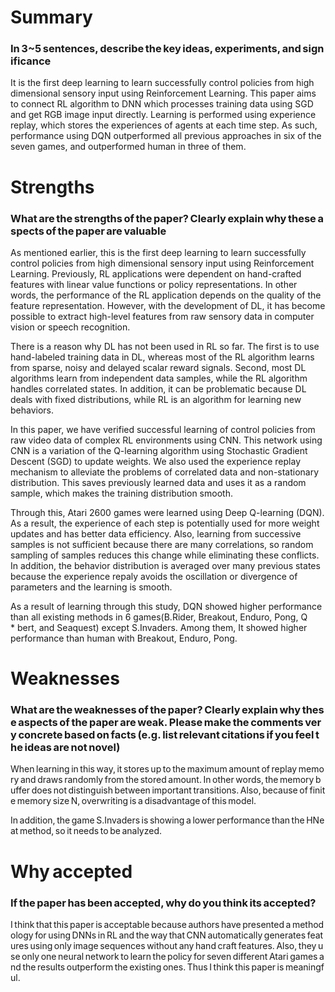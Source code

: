 # Summary

### In 3~5 sentences, describe the key ideas, experiments, and significance

It is the first deep learning to learn successfully control policies from high dimensional sensory input using Reinforcement Learning. This paper aims to connect RL algorithm to DNN which processes training data using SGD and get RGB image input directly. Learning is performed using experience replay, which stores the experiences of agents at each time step. As such, performance using DQN outperformed all previous approaches in six of the seven games, and outperformed human in three of them.



# Strengths

### What are the strengths of the paper? Clearly explain why these aspects of the paper are valuable

As mentioned earlier, this is the first deep learning to learn successfully control policies from high dimensional sensory input using Reinforcement Learning. Previously, RL applications were dependent on hand-crafted features with linear value functions or policy representations. In other words, the performance of the RL application depends on the quality of the feature representation. However, with the development of DL, it has become possible to extract high-level features from raw sensory data in computer vision or speech recognition.

There is a reason why DL has not been used in RL so far. The first is to use hand-labeled training data in DL, whereas most of the RL algorithm learns from sparse, noisy and delayed scalar reward signals. Second, most DL algorithms learn from independent data samples, while the RL algorithm handles correlated states. In addition, it can be problematic because DL deals with fixed distributions, while RL is an algorithm for learning new behaviors.

In this paper, we have verified successful learning of control policies from raw video data of complex RL environments using CNN. This network using CNN is a variation of the Q-learning algorithm using Stochastic Gradient Descent (SGD) to update weights. We also used the experience replay mechanism to alleviate the problems of correlated data and non-stationary distribution. This saves previously learned data and uses it as a random sample, which makes the training distribution smooth.

Through this, Atari 2600 games were learned using Deep Q-learning (DQN). As a result, the experience of each step is potentially used for more weight updates and has better data efficiency. Also, learning from successive samples is not sufficient because there are many correlations, so random sampling of samples reduces this change while eliminating these conflicts. In addition, the behavior distribution is averaged over many previous states because the experience repaly avoids the oscillation or divergence of parameters and the learning is smooth.

As a result of learning through this study, DQN showed higher performance than all existing methods in 6 games(B.Rider, Breakout, Enduro, Pong, Q * bert, and Seaquest) except S.Invaders. Among them, It showed higher performance than human with Breakout, Enduro, Pong.



# Weaknesses

### What are the weaknesses of the paper? Clearly explain why these aspects of the paper are weak. Please make the comments very concrete based on facts (e.g. list relevant citations if you feel the ideas are not novel)

When learning in this way, it stores up to the maximum amount of replay memory and draws randomly from the stored amount. In other words, the memory buffer does not distinguish between important transitions. Also, because of finite memory size N, overwriting is a disadvantage of this model.

In addition, the game S.Invaders is showing a lower performance than the HNeat method, so it needs to be analyzed.



# Why accepted

### If the paper has been accepted, why do you think its accepted?

I think that this paper is acceptable because authors have presented a methodology for using DNNs in RL and the way that CNN automatically generates features using only image sequences without any hand craft features. Also, they use only one neural network to learn the policy for seven different Atari games and the results outperform the existing ones. Thus I think this paper is meaningful.
